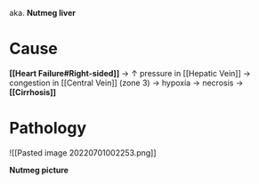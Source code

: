 aka. **Nutmeg liver**

# Cause
**[[Heart Failure#Right-sided]]** → ↑ pressure in [[Hepatic Vein]] → congestion in [[Central Vein]] (zone 3) → hypoxia → necrosis → **[[Cirrhosis]]**

# Pathology

![[Pasted image 20220701002253.png]]

**Nutmeg picture**